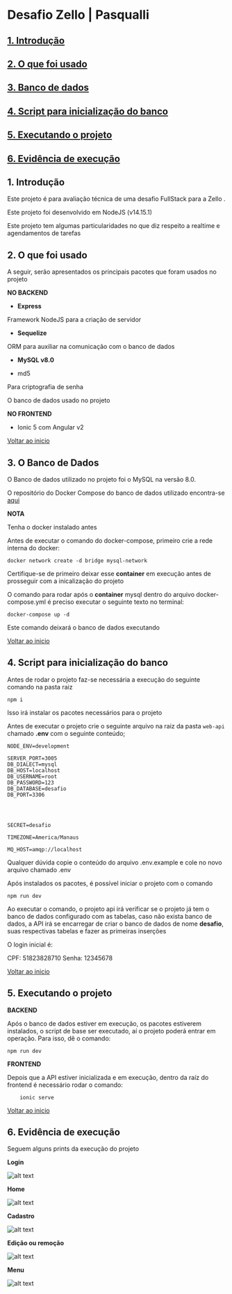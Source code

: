 # <a id="begin"> Desafio Zello | Pasqualli

## [1. Introdução](#intro)
## [2. O que foi usado](#uso)
## [3. Banco de dados](#db)
## [4. Script para inicialização do banco](#antes)
## [5. Executando o projeto](#run)
## [6. Evidência de execução](#evidencia)


## <a id="intro">1. Introdução

Este projeto é para avaliação técnica de uma desafio FullStack para a Zello .

Este projeto foi desenvolvido em NodeJS (v14.15.1)

Este projeto tem algumas particularidades no que diz respeito a realtime e agendamentos de tarefas 

## <a id="uso"> 2. O que foi usado

A seguir, serão apresentados os principais pacotes que foram usados no projeto

**NO BACKEND**

* <b>Express</b>

Framework NodeJS para a criação de servidor 


* <b>Sequelize</b>

ORM para auxiliar na comunicação com o banco de dados

* <b>MySQL v8.0 </b>

* md5

Para criptografia de senha

O banco de dados usado no projeto

**NO FRONTEND**

* Ionic 5 com Angular v2


[Voltar ao inicio](#begin)

## <a id="db"> 3. O Banco de Dados

O Banco de dados utilizado no projeto foi o MySQL na versão 8.0.

O repositório do Docker Compose do banco de dados utilizado encontra-se [aqui](https://github.com/cbcarlos07/docker-mysql)



<b>NOTA</b>

Tenha o docker instalado antes

Antes de executar o comando do docker-compose, primeiro crie a rede interna do docker:

    docker network create -d bridge mysql-network


Certifique-se de primeiro deixar esse __container__ em execução antes de prosseguir com a inicalização do projeto

O comando para rodar após o __container__ mysql dentro do arquivo docker-compose.yml é preciso executar o seguinte texto no terminal:

    docker-compose up -d

Este comando deixará o banco de dados executando

[Voltar ao inicio](#begin)

## <a id="antes"> 4. Script para inicialização do banco



Antes de rodar o projeto faz-se necessária a execução do seguinte comando na pasta raiz

    npm i 

Isso irá instalar os pacotes necessários para o projeto

Antes de executar o projeto crie o seguinte arquivo na raiz da pasta `web-api` chamado __.env__ com o seguinte conteúdo;

    NODE_ENV=development

    SERVER_PORT=3005
    DB_DIALECT=mysql
    DB_HOST=localhost
    DB_USERNAME=root
    DB_PASSWORD=123
    DB_DATABASE=desafio
    DB_PORT=3306




    SECRET=desafio

    TIMEZONE=America/Manaus

    MQ_HOST=amqp://localhost

Qualquer dúvida copie o conteúdo do arquivo .env.example e cole no novo arquivo chamado .env    

Após instalados os pacotes, é possível iniciar o projeto com o comando

    npm run dev

Ao executar o comando, o projeto api irá verificar se o projeto já tem o banco de dados configurado com as tabelas, caso não exista banco de dados, a API irá se encarregar de criar o banco de dados de nome __desafio__, suas respectivas tabelas e fazer as primeiras inserções

O login inicial é:

CPF: 51823828710
Senha: 12345678



[Voltar ao inicio](#begin)

## <a id="run"> 5. Executando o projeto

**BACKEND**

Após o banco de dados estiver em execução, os pacotes estiverem instalados, o script de base ser executado, aí o projeto poderá entrar em operação. Para isso, dê o comando:

    npm run dev

**FRONTEND**

Depois que a API estiver inicializada e em execução, dentro da raíz do frontend é necessário rodar o comando:

        ionic serve

[Voltar ao inicio](#begin)

## <a id="evidencia"> 6. Evidência de execução



Seguem alguns prints da execução do projeto

**Login**

![alt text](https://github.com/cbcarlos07/desafio-zello/blob/develop/print/login.png)        


**Home**

![alt text](https://github.com/cbcarlos07/desafio-zello/blob/develop/print/listagem.png)        

**Cadastro**

![alt text](https://github.com/cbcarlos07/desafio-zello/blob/develop/print/cadastro.png)        

**Edição ou remoção**

![alt text](https://github.com/cbcarlos07/desafio-zello/blob/develop/print/editar_remover.png)        

**Menu**

![alt text](https://github.com/cbcarlos07/desafio-zello/blob/develop/print/menu.png)        




